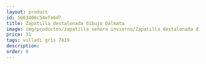 ```yaml
---
layout: product
id: 5663408c54efa6d7
title: Zapatilla destalonada dibujo Dálmata
image: img/productos/zapatilla señora invierno/Zapatilla destalonada dibujo Dálmata=31=vulladi gris 7619.webp
price: 31
tags: vulladi gris 7619
description: 
order: 0
---
```

